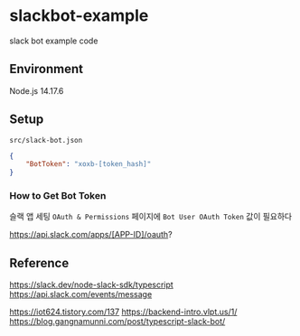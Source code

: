 # slackbot-example
slack bot example code


## Environment

Node.js 14.17.6

## Setup

`src/slack-bot.json`

```json
{
    "BotToken": "xoxb-[token_hash]"
}
```

### How to Get Bot Token

슬랙 앱 세팅 `OAuth & Permissions` 페이지에 `Bot User OAuth Token` 값이 필요하다

https://api.slack.com/apps/[APP-ID]/oauth?


## Reference

https://slack.dev/node-slack-sdk/typescript
https://api.slack.com/events/message

https://iot624.tistory.com/137
https://backend-intro.vlpt.us/1/
https://blog.gangnamunni.com/post/typescript-slack-bot/

